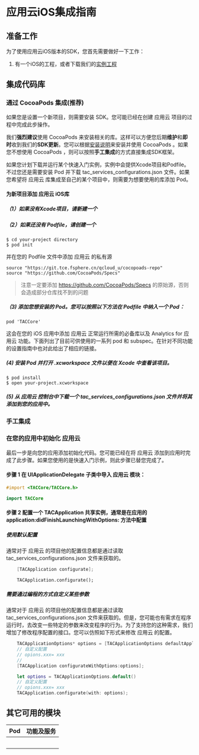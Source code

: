 # 应用云iOS集成指南

## 准备工作

为了使用应用云iOS版本的SDK，您首先需要做好一下工作：

1. 有一个iOS的工程，或者下载我们的[实例工程]()

## 集成代码库

### 通过 CocoaPods 集成(**推荐**)

如果您是设置一个新项目，则需要安装 SDK。您可能已经在创建 应用云 项目的过程中完成此步操作。

我们**强烈建议**使用 CocoaPods 来安装相关的库。这样可以方便您后期**维护**和**即时**收到我们的**SDK更新**。您可以根据[安装说明](https://guides.cocoapods.org/using/getting-started.html#getting-started)来安装并使用 CocoaPods 。如果您不想使用 CocoaPods ，则可以按照**手工集成**的方式直接集成SDK框架。

如果您计划下载并运行某个快速入门实例，实例中会提供Xcode项目和Podfile。不过您还是需要安装 Pod 并下载 tac_services_configurations.json 文件。如果您希望将 应用云 库集成至自己的某个项目中，则需要为想要使用的库添加 Pod。


#### 为新项目添加 应用云 iOS库

##### （1）如果没有Xcode项目，请新建一个
##### （2）如果还没有 Podfile，请创建一个

~~~
$ cd your-project directory
$ pod init
~~~

并在您的 Podfile 文件中添加 应用云 的私有源

~~~
source "https://git.tce.fsphere.cn/qcloud_u/cocopoads-repo"
source "https://github.com/CocoaPods/Specs"
~~~

> 注意一定要添加 https://github.com/CocoaPods/Specs 的原始源，否则会造成部分仓库找不到的问题

##### （3) 添加您想安装的 Pod。您可以按照以下方法在 Podfile 中纳入一个 Pod：

~~~
pod 'TACCore'
~~~


这会在您的 iOS 应用中添加 应用云 正常运行所需的必备库以及  Analytics for 应用云 功能。下面列出了目前可供使用的一系列 pod 和 subspec。在针对不同功能的设置指南中也对此给出了相应的链接。

##### (4) 安装 Pod 并打开 .xcworkspace 文件以便在 Xcode 中查看该项目。

~~~
$ pod install
$ open your-project.xcworkspace
~~~

##### (5) 从 应用云 控制台中下载一个 tac_services_configurations.json 文件并将其添加到您的应用中。

### 手工集成



### 在您的应用中初始化 应用云

最后一步是向您的应用添加初始化代码。您可能已经在将 应用云 添加到应用时完成了此步骤。如果您使用的是快速入门示例，则此步骤已替您完成了。

#### 步骤 1 在 UIApplicationDelegate 子类中导入 应用云 模块：

~~~objective-c
#import <TACCore/TACCore.h>
~~~

~~~swift
import TACCore
~~~


#### 步骤 2 配置一个 TACApplication  共享实例，通常是在应用的 application:didFinishLaunchingWithOptions: 方法中配置


##### 使用默认配置

通常对于 应用云 的项目他的配置信息都是通过读取 tac_services_configurations.json 文件来获取的。

~~~objective-c
    [TACApplication configurate];
~~~

~~~
	TACApplication.configurate();
~~~
##### 需要通过编程的方式自定义某些参数

通常对于 应用云 的项目他的配置信息都是通过读取 tac_services_configurations.json 文件来获取的。但是，您可能也有需求在程序运行时，去改变一些特定的参数来改变程序的行为。为了支持您的这种需求，我们增加了修改程序配置的接口。您可以仿照如下形式来修改 应用云 的配置。


~~~objective-c
    TACApplicationOptions* options = [TACApplicationOptions defaultApplicationOptions];
	// 自定义配置
	// opions.xxx= xxx
    //
    [TACApplication configurateWithOptions:options];
~~~

~~~swift
	let options = TACApplicationOptions.default()
	// 自定义配置
	// opions.xxx= xxx
	TACApplication.configurate(with: options);
~~~


## 其它可用的模块

| Pod | 功能及服务 |
|:----|:-----------|
|     |            |
|     |            |
|     |            |
|     |            |
|     |            |
